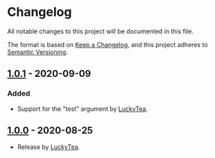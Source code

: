 # Changelog

All notable changes to this project will be documented in this file.

The format is based on [Keep a Changelog](https://keepachangelog.com/en/1.0.0/), and this project adheres to [Semantic Versioning](https://semver.org/spec/v2.0.0.html).

## [1.0.1](https://github.com/LuckyTea/zlog/releases/tag/v1.0.1) - 2020-09-09

### Added

* Support for the "test" argument by [LuckyTea].

## [1.0.0](https://github.com/LuckyTea/zlog/releases/tag/v1.0.0) - 2020-08-25

* Release by [LuckyTea].

[LuckyTea]: https://git.wildberries.ru/luckytea
